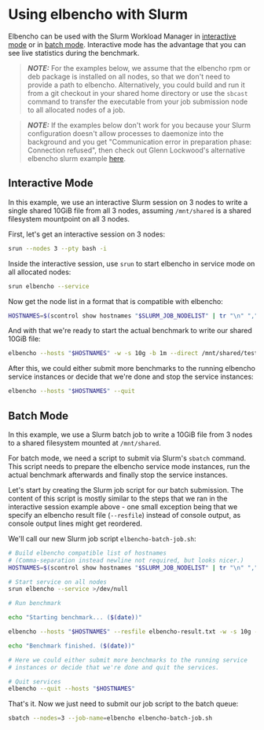 # Using elbencho with Slurm

Elbencho can be used with the Slurm Workload Manager in [interactive mode](#interactive-mode) or in [batch mode](#batch-mode). Interactive mode has the advantage that you can see live statistics during the benchmark.

> **_NOTE:_** For the examples below, we assume that the elbencho rpm or deb package is installed on all nodes, so that we don't need to provide a path to elbencho. Alternatively, you could build and run it from a git checkout in your shared home directory or use the `sbcast` command to transfer the executable from your job submission node to all allocated nodes of a job. 

> **_NOTE:_** If the examples below don't work for you because your Slurm configuration doesn't allow processes to daemonize into the background and you get "Communication error in preparation phase: Connection refused", then check out Glenn Lockwood's alternative elbencho slurm example [here](https://www.glennklockwood.com/benchmarks/elbencho.html).

## Interactive Mode

In this example, we use an interactive Slurm session on 3 nodes to write a single shared 10GiB file from all 3 nodes, assuming `/mnt/shared` is a shared filesystem mountpoint on all 3 nodes.

First, let's get an interactive session on 3 nodes:

```bash
srun --nodes 3 --pty bash -i
```

Inside the interactive session, use  `srun` to start elbencho in service mode on all allocated nodes:

```bash
srun elbencho --service
```

Now get the node list in a format that is compatible with elbencho:

```bash
HOSTNAMES=$(scontrol show hostnames "$SLURM_JOB_NODELIST" | tr "\n" ",")
```

And with that we're ready to start the actual benchmark to write our shared 10GiB file:

```bash
elbencho --hosts "$HOSTNAMES" -w -s 10g -b 1m --direct /mnt/shared/testfile
```

After this, we could either submit more benchmarks to the running elbencho service instances or decide that we're done and stop the service instances:

```bash
elbencho --hosts "$HOSTNAMES" --quit
```

## Batch Mode

In this example, we use a Slurm batch job to write a 10GiB file from 3 nodes to a shared filesystem mounted at `/mnt/shared`.

For batch mode, we need a script to submit via Slurm's `sbatch` command. This script needs to prepare the elbencho service mode instances, run the actual benchmark afterwards and finally stop the service instances.

Let's start by creating the Slurm job script for our batch submission. The content of this script is mostly similar to the steps that we ran in the interactive session example above - one small exception being that we specify an elbencho result file (`--resfile`) instead of console output, as console output lines might get reordered. 

We'll call our new Slurm job script `elbencho-batch-job.sh`:

```bash
# Build elbencho compatible list of hostnames
# (Comma-separation instead newline not required, but looks nicer.)
HOSTNAMES=$(scontrol show hostnames "$SLURM_JOB_NODELIST" | tr "\n" ",")

# Start service on all nodes
srun elbencho --service >/dev/null

# Run benchmark

echo "Starting benchmark... ($(date))"

elbencho --hosts "$HOSTNAMES" --resfile elbencho-result.txt -w -s 10g -b 1m --direct /mnt/shared/testfile >/dev/null

echo "Benchmark finished. ($(date))"

# Here we could either submit more benchmarks to the running service
# instances or decide that we're done and quit the services.

# Quit services
elbencho --quit --hosts "$HOSTNAMES"
```

That's it. Now we just need to submit our job script to the batch queue:

```bash
sbatch --nodes=3 --job-name=elbencho elbencho-batch-job.sh
```

